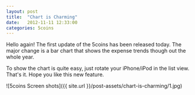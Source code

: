 ```yaml
---
layout: post
title:  "Chart is Charming"
date:   2012-11-11 12:33:00
categories: 5coins
---
```


Hello again! The first update of the 5coins has been released today. The major change is a bar chart that shows the expense trends though out the whole year.

To show the chart is quite easy, just rotate your iPhone/iPod in the list view. That's it. Hope you like this new feature.

![5coins Screen shots]({{ site.url }}/post-assets/chart-is-charming/1.jpg)